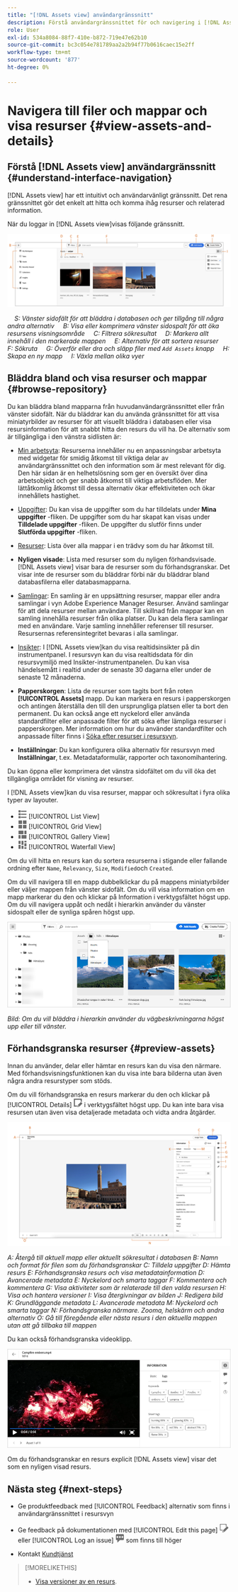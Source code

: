 ```yaml
---
title: "[!DNL Assets view] användargränssnitt"
description: Förstå användargränssnittet för och navigering i [!DNL Assets view].
role: User
exl-id: 534a8084-88f7-410e-b872-719e47e62b10
source-git-commit: bc3c054e781789aa2a2b94f77b0616caec15e2ff
workflow-type: tm+mt
source-wordcount: '877'
ht-degree: 0%

---
```


# Navigera till filer och mappar och visa resurser {#view-assets-and-details}

<!-- TBD: Give screenshots of all views with many assets. Zoom out to showcase how the thumbnails/tiles flow on the UI in different views. -->

<!-- TBD: The options in left sidebar may change. Shared with me and Shared by me are missing for now. Update this section as UI is updated. -->

## Förstå [!DNL Assets view] användargränssnitt {#understand-interface-navigation}

[!DNL Assets view] har ett intuitivt och användarvänligt gränssnitt. Det rena gränssnittet gör det enkelt att hitta och komma ihåg resurser och relaterad information.

När du loggar in [!DNL Assets view]visas följande gränssnitt.

![[!DNL Assets view] användargränssnitt](assets/assets-view-interface.png)

    *S: Vänster sidofält för att bläddra i databasen och ger tillgång till några andra alternativ*
    *B: Visa eller komprimera vänster sidospalt för att öka resursens visningsområde*
    *C: Filtrera sökresultat*
    *D: Markera allt innehåll i den markerade mappen*
    *E: Alternativ för att sortera resurser*
    *F: Sökruta*
    *G: Överför eller dra och släpp filer med `Add Assets` knapp*
    *H: Skapa en ny mapp*
    *I: Växla mellan olika vyer*

<!-- TBD: Need an embedded video here with narration. It has to be hosted on MPC to be embeddable. -->

## Bläddra bland och visa resurser och mappar {#browse-repository}

Du kan bläddra bland mapparna från huvudanvändargränssnittet eller från vänster sidofält. När du bläddrar kan du använda gränssnittet för att visa miniatyrbilder av resurser för att visuellt bläddra i databasen eller visa resursinformation för att snabbt hitta den resurs du vill ha. De alternativ som är tillgängliga i den vänstra sidlisten är:

* [Min arbetsyta](/help/assets/my-workspace-assets-view.md): Resurserna innehåller nu en anpassningsbar arbetsyta med widgetar för smidig åtkomst till viktiga delar av användargränssnittet och den information som är mest relevant för dig. Den här sidan är en helhetslösning som ger en översikt över dina arbetsobjekt och ger snabb åtkomst till viktiga arbetsflöden. Mer lättåtkomlig åtkomst till dessa alternativ ökar effektiviteten och ökar innehållets hastighet.
* [Uppgifter](/help/assets/my-workspace-assets-view.md): Du kan visa de uppgifter som du har tilldelats under **Mina uppgifter** -fliken. De uppgifter som du har skapat kan visas under **Tilldelade uppgifter** -fliken. De uppgifter du slutför finns under **Slutförda uppgifter** -fliken.
* [Resurser](/help/assets/manage-organize-assets-view.md): Lista över alla mappar i en trädvy som du har åtkomst till.
* **Nyligen visade**: Lista med resurser som du nyligen förhandsvisade. [!DNL Assets view] visar bara de resurser som du förhandsgranskar. Det visar inte de resurser som du bläddrar förbi när du bläddrar bland databasfilerna eller databasmapparna.
* [Samlingar](/help/assets/manage-collections-assets-view.md): En samling är en uppsättning resurser, mappar eller andra samlingar i vyn Adobe Experience Manager Resurser. Använd samlingar för att dela resurser mellan användare. Till skillnad från mappar kan en samling innehålla resurser från olika platser. Du kan dela flera samlingar med en användare. Varje samling innehåller referenser till resurser. Resursernas referensintegritet bevaras i alla samlingar.

* [Insikter](/help/assets/manage-reports-assets-view.md#view-live-statistics): I [!DNL Assets view]kan du visa realtidsinsikter på din instrumentpanel. I resursvyn kan du visa realtidsdata för din resursvymiljö med Insikter-instrumentpanelen. Du kan visa händelsemått i realtid under de senaste 30 dagarna eller under de senaste 12 månaderna.
* **Papperskorgen**: Lista de resurser som tagits bort från roten **[!UICONTROL Assets]** mapp. Du kan markera en resurs i papperskorgen och antingen återställa den till den ursprungliga platsen eller ta bort den permanent. Du kan också ange ett nyckelord eller använda standardfilter eller anpassade filter för att söka efter lämpliga resurser i papperskorgen. Mer information om hur du använder standardfilter och anpassade filter finns i [Söka efter resurser i resursvyn](/help/assets/search-assets-view.md).
* **Inställningar**: Du kan konfigurera olika alternativ för resursvyn med **Inställningar**, t.ex. Metadataformulär, rapporter och taxonomihantering.

<!-- TBD: Not sure if we want to publish these right now. CC Libs are beta as per Greg.
* **Libraries**: Access to [!DNL Adobe Creative Cloud Team] (CCT) Libraries view. This view is visible only if the user is entitled to CCT Libraries.
-->

<!-- TBD: My Work Space shows task inbox and it is not visible on AEM Cloud Demos as of now. It is the source of truth server hence not documenting My Work Space option for now.
-->

Du kan öppna eller komprimera det vänstra sidofältet om du vill öka det tillgängliga området för visning av resurser.

I [!DNL Assets view]kan du visa resurser, mappar och sökresultat i fyra olika typer av layouter.

* ![ikon för listvy](assets/do-not-localize/list-view.png) [!UICONTROL List View]
* ![ikon för stödrastervyn](assets/do-not-localize/grid-view.png) [!UICONTROL Grid View]
* ![gallerivy, ikon](assets/do-not-localize/gallery-view.png) [!UICONTROL Gallery View]
* ![ikon för vattenfallsvy](assets/do-not-localize/waterfall-view.png) [!UICONTROL Waterfall View]

Om du vill hitta en resurs kan du sortera resurserna i stigande eller fallande ordning efter `Name`, `Relevancy`, `Size`, `Modified`och `Created`.

Om du vill navigera till en mapp dubbelklickar du på mappens miniatyrbilder eller väljer mappen från vänster sidofält. Om du vill visa information om en mapp markerar du den och klickar på Information i verktygsfältet högst upp. Om du vill navigera uppåt och nedåt i hierarkin använder du vänster sidospalt eller de synliga spåren högst upp.

![Bläddra bland mappar](assets/browsing-folders.png)

*Bild: Om du vill bläddra i hierarkin använder du vägbeskrivningarna högst upp eller till vänster.*

## Förhandsgranska resurser {#preview-assets}

Innan du använder, delar eller hämtar en resurs kan du visa den närmare. Med förhandsvisningsfunktionen kan du visa inte bara bilderna utan även några andra resurstyper som stöds.

Om du vill förhandsgranska en resurs markerar du den och klickar på [!UICONTROL Details] ![informationsikon](assets/do-not-localize/edit-in-icon.png) i verktygsfältet högst upp. Du kan inte bara visa resursen utan även visa detaljerade metadata och vidta andra åtgärder.

![Förhandsgranska en resurs](assets/preview-asset-2.png)

*A: Återgå till aktuell mapp eller aktuellt sökresultat i databasen*
*B: Namn och format för filen som du förhandsgranskar*
*C: Tilldela uppgifter*
*D: Hämta resurs*
*E: Förhandsgranska resurs och visa metadatainformation*
*D: Avancerade metadata*
*E: Nyckelord och smarta taggar*
*F: Kommentera och kommentera*
*G: Visa aktiviteter som är relaterade till den valda resursen*
*H: Visa och hantera versioner*
*I: Visa återgivningar av bilden*
*J: Redigera bild*
*K: Grundläggande metadata*
*L: Avancerade metadata*
*M: Nyckelord och smarta taggar*
*N: Förhandsgranska närmare. Zooma, helskärm och andra alternativ*
*O: Gå till föregående eller nästa resurs i den aktuella mappen utan att gå tillbaka till mappen*

Du kan också förhandsgranska videoklipp.

![Videoförhandsgranskning](assets/preview-video.png)

Om du förhandsgranskar en resurs explicit [!DNL Assets view] visar det som en nyligen visad resurs.

<!-- TBD: Describe the options.

Explicitly previewed assets are displayed as recently viewed assets. Give screenshot of this.
Other use cases after previewing.
-->

## Nästa steg {#next-steps}

* Ge produktfeedback med [!UICONTROL Feedback] alternativ som finns i användargränssnittet i resursvyn

* Ge feedback på dokumentationen med [!UICONTROL Edit this page] ![redigera sidan](assets/do-not-localize/edit-page.png) eller [!UICONTROL Log an issue] ![skapa ett GitHub-problem](assets/do-not-localize/github-issue.png) som finns till höger

* Kontakt [Kundtjänst](https://experienceleague.adobe.com/?support-solution=General#support)

>[!MORELIKETHIS]
>
>* [Visa versioner av en resurs](/help/assets/manage-organize-assets-view.md#view-versions).
